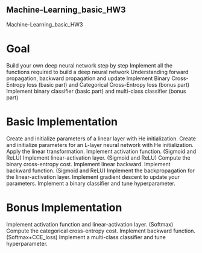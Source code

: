 ## Machine-Learning_basic_HW3
Machine-Learning_basic_HW3

# Goal
Build your own deep neural network step by step
Implement all the functions required to build a deep neural network
Understanding forward propagation, backward propagation and update
Implement Binary Cross-Entropy loss (basic part) and Categorical Cross-Entropy loss (bonus part)
Implement binary classifier (basic part) and multi-class classifier (bonus part)

# Basic Implementation
Create and initialize parameters of a linear layer with He initialization. 
Create and initialize parameters for an L-layer neural network with He initialization. 
Apply the linear transformation. 
Implement activation function.  (Sigmoid and ReLU)
Implement linear-activation layer.  (Sigmoid and ReLU)
Compute the binary cross-entropy cost. 
Implement linear backward. 
Implement backward function.  (Sigmoid and ReLU)
Implement the backpropagation for the linear-activation layer. 
Implement gradient descent to update your parameters. 
Implement a binary classifier and tune hyperparameter. 

# Bonus Implementation 
Implement activation function and linear-activation layer. (Softmax)
Compute the categorical cross-entropy cost. 
Implement backward function. (Softmax+CCE_loss)
Implement a multi-class classifier and tune hyperparameter. 
